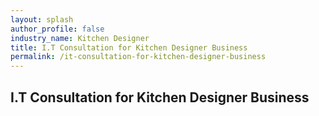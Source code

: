 ```yaml
---
layout: splash 
author_profile: false 
industry_name: Kitchen Designer
title: I.T Consultation for Kitchen Designer Business
permalink: /it-consultation-for-kitchen-designer-business
---
```


## I.T Consultation for Kitchen Designer Business